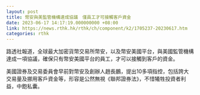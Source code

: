 ```yaml
---
layout: post
title: 幣安與美監管機構達成協議　僅員工才可接觸客戶資金
date: 2023-06-17 14:17:19.000000000 +08:00
link: https://news.rthk.hk/rthk/ch/component/k2/1705237-20230617.htm
categories: rthk
---
```


路透社報道，全球最大加密貨幣交易所幣安，以及幣安美國平台，與美國監管機構達成一項協議，確保只有幣安美國平台的員工，才可以接觸到客戶的資金。

美國證券及交易委員會早前對幣安及創辦人趙長鵬，提出10多項指控，包括誇大交易量及挪用客戶資金等，形容是公然無視《聯邦證券法》，不惜犧牲投資者利益，中飽私囊。
